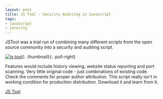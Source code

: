 ```yaml
---
layout: post
title: JS Tool - Security Auditing in Javascript
tags:
- javascript
- security
---
```

JSTool was a trial run of combining many different scripts from the open source community into a security and auditing script.  

[![js tool](/uploads/2008/jstool-112x150.gif)](/uploads/2008/jstool-112x150.gif){: .thumbnail}{: .pull-right}

Features would include history viewing, website status reporting and port scanning. Very little original code - just combinations of existing code.  Check             the comments for proper author attribution.  This script really isn't             in working condition for production distribution.  Download it and              learn from it.

[JS Tool](/uploads/2008/jstool_01a.zip)
